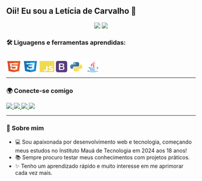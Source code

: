 ## Oii! Eu sou a Letícia de Carvalho 👋

<div align="center">
  <img height="180em" src="https://github-readme-stats.vercel.app/api?username=leticiacarvalhoo&show_icons=true&theme=dark&include_all_commits=true&count_private=true"/>
  <img height="180em" src="https://github-readme-stats.vercel.app/api/top-langs/?username=leticiacarvalhoo&layout=compact&langs_count=7&theme=dark"/>
</div>

### 🛠️ Liguagens e ferramentas aprendidas:
<div style="display: inline_block"><br> 
  <img align="center" alt="HTML" height="30" width="40" src="https://raw.githubusercontent.com/devicons/devicon/master/icons/html5/html5-original.svg"> 
  <img align="center" alt="CSS" height="30" width="40" src="https://raw.githubusercontent.com/devicons/devicon/master/icons/css3/css3-original.svg"> 
  <img align="center" alt="JavaScript" height="30" width="40" src="https://raw.githubusercontent.com/devicons/devicon/master/icons/javascript/javascript-plain.svg"> 
  <img align="center" height="30" width="30" src="https://raw.githubusercontent.com/github/explore/80688e429a7d4ef2fca1e82350fe8e3517d3494d/topics/bootstrap/bootstrap.png"            alt="Bootstrap"/> 
  <img align="center" alt="Python" height="30" width="40" src="https://raw.githubusercontent.com/devicons/devicon/master/icons/python/python-original.svg"> 
  <img align="center" alt="Java" height="30" width="40" src="https://raw.githubusercontent.com/devicons/devicon/master/icons/java/java-original.svg">
</div>

---

### 🌍 Conecte-se comigo

<div> 
  <a href="https://www.linkedin.com/in/let%C3%ADcia-de-carvalho-silva/" target="_blank">
    <img src="https://img.shields.io/badge/-LinkedIn-%230077B5?style=for-the-badge&logo=linkedin&logoColor=white" target="_blank">
  </a> 
  <a href="https://www.instagram.com/leliis.carvalho/" target="_blank">
    <img src="https://img.shields.io/badge/-Instagram-%23E4405F?style=for-the-badge&logo=instagram&logoColor=white" target="_blank">
  </a>
  <a href="https://discord.com/users/lelecarvalhoo" target="_blank">
      <img src="https://img.shields.io/badge/Discord-lelecarvalhoo-7289DA?style=for-the-badge&logo=discord&logoColor=white" target="_blank">
  </a>
  <a href="mailto:leticiacarvalhosilva2006@gmail.com" target="_blank">
    <img src="https://img.shields.io/badge/-Gmail-%23333?style=for-the-badge&logo=gmail&logoColor=white" target="_blank">
  </a>
</div>

---

### 🚀 Sobre mim
- 💻 Sou apaixonada por desenvolvimento web e tecnologia, começando meus estudos no Instituto Mauá de Tecnologia em 2024 aos 18 anos!
- 📚 Sempre procuro testar meus conhecimentos com projetos práticos.
- ✨ Tenho um aprendizado rápido e muito interesse em me aprimorar cada vez mais.

